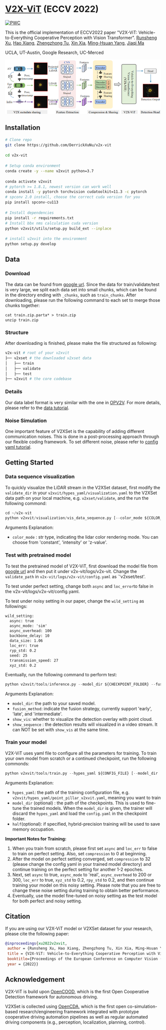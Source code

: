 # [V2X-ViT](https://arxiv.org/abs/2203.10638) (ECCV 2022)

[![PWC](https://img.shields.io/endpoint.svg?url=https://paperswithcode.com/badge/v2x-vit-vehicle-to-everything-cooperative/3d-object-detection-on-v2xset)](https://paperswithcode.com/sota/3d-object-detection-on-v2xset?p=v2x-vit-vehicle-to-everything-cooperative)

This is the official implementation of ECCV2022 paper "V2X-ViT: Vehicle-to-Everything Cooperative Perception with Vision Transformer".
[Runsheng Xu](https://derrickxunu.github.io/), [Hao Xiang](https://xhwind.github.io/), [Zhengzhong Tu](https://github.com/vztu), [Xin Xia](https://scholar.google.com/citations?user=vCYqMTIAAAAJ&hl=en), [Ming-Hsuan Yang](https://scholar.google.com/citations?user=p9-ohHsAAAAJ&hl=en), [Jiaqi Ma](https://mobility-lab.seas.ucla.edu/)

UCLA, UT-Austin, Google Research, UC-Merced

![teaser](images/v2xvit.png)

## Installation
```bash
# Clone repo
git clone https://github.com/DerrickXuNu/v2x-vit

cd v2x-vit

# Setup conda environment
conda create -y --name v2xvit python=3.7

conda activate v2xvit
# pytorch >= 1.8.1, newest version can work well
conda install -y pytorch torchvision cudatoolkit=11.3 -c pytorch
# spconv 2.0 install, choose the correct cuda version for you
pip install spconv-cu113

# Install dependencies
pip install -r requirements.txt
# Install bbx nms calculation cuda version
python v2xvit/utils/setup.py build_ext --inplace

# install v2xvit into the environment
python setup.py develop
```

## Data
### Download
The data can be found from [google url](https://drive.google.com/drive/folders/1r5sPiBEvo8Xby-nMaWUTnJIPK6WhY1B6?usp=sharing).  Since the data for train/validate/test
is very large, we  split each data set into small chunks, which can be found in the directory ending with `_chunks`, such as `train_chunks`. After downloading, please run the following command to each set to merge those chunks together:

```
cat train.zip.parta* > train.zip
unzip train.zip
```
### Structure
After downloading is finished, please make the file structured as following:

```sh
v2x-vit # root of your v2xvit
├── v2xset # the downloaded v2xset data
│   ├── train
│   ├── validate
│   ├── test
├── v2xvit # the core codebase

```
### Details
Our data label format is very similar with the one in [OPV2V](https://github.com/DerrickXuNu/OpenCOOD). For more details, please refer to the [data tutorial](docs/data_intro.md).

### Noise Simulation
One important feature of V2XSet is the capability of adding different communication noises. This is done in a post-processing approach through our flexible coding framework. To set different noise, please
refer to [config yaml tutorial](docs/config_tutorial.md).

## Getting Started
### Data sequence visualization
To quickly visualize the LiDAR stream in the V2XSet dataset, first modify the `validate_dir`
in your `v2xvit/hypes_yaml/visualization.yaml` to the V2XSet data path on your local machine, e.g. `v2xset/validate`,
and the run the following commond:
```python
cd ~/v2x-vit
python v2xvit/visualization/vis_data_sequence.py [--color_mode ${COLOR_RENDERING_MODE}]
```
Arguments Explanation:
- `color_mode` : str type, indicating the lidar color rendering mode. You can choose from 'constant', 'intensity' or 'z-value'.

### Test with pretrained model
To test the pretrained model of V2X-ViT, first download the model file from [google url](https://drive.google.com/drive/folders/1h2UOPP2tNRkV_s6cbKcSfMvTgb8_ZFj9?usp=sharing) and
then put it under v2x-vit/logs/v2x-vit. Change the `validate_path` in `v2x-vit/logs/v2x-vit/config.yaml` as `'v2xset/test'.

To test under perfect setting, change both `async`  and `loc_error`to false in the v2x-vit/logs/v2x-vit/config.yaml.

To test under noisy setting in our paper, change the `wild_setting` as followings:
```
wild_setting:
  async: true
  async_mode: 'sim'
  async_overhead: 100
  backbone_delay: 10
  data_size: 1.06
  loc_err: true
  ryp_std: 0.2
  seed: 25
  transmission_speed: 27
  xyz_std: 0.2
```
Eventually, run the following command to perform test:
```python
python v2xvit/tools/inference.py --model_dir ${CHECKPOINT_FOLDER} --fusion_method ${FUSION_STRATEGY} [--show_vis] [--show_sequence]
```
Arguments Explanation:
- `model_dir`: the path to your saved model.
- `fusion_method`: indicate the fusion strategy, currently support 'early', 'late', and 'intermediate'.
- `show_vis`: whether to visualize the detection overlay with point cloud.
- `show_sequence` : the detection results will visualized in a video stream. It can NOT be set with `show_vis` at the same time.




### Train your model
V2X-ViT uses yaml file to configure all the parameters for training. To train your own model
from scratch or a continued checkpoint, run the following commonds:
```python
python v2xvit/tools/train.py --hypes_yaml ${CONFIG_FILE} [--model_dir  ${CHECKPOINT_FOLDER} --half]
```
Arguments Explanation:
- `hypes_yaml`: the path of the training configuration file, e.g. `v2xvit/hypes_yaml/point_pillar_v2xvit.yaml`, meaning you want to train
- `model_dir` (optional) : the path of the checkpoints. This is used to fine-tune the trained models. When the `model_dir` is
given, the trainer will discard the `hypes_yaml` and load the `config.yaml` in the checkpoint folder.
- `half`(optional): if specified, hybrid-precision training will be used to save memory occupation.

<strong>Important Notes for Training:</strong>
1. When you train from scratch, please first set `async` and `loc_err` to false to train on perfect setting. Also, set `compression` to 0 at beginning.
2. After the model on perfect setting converged, set `compression`  to 32 (please change the config yaml in your trained model directory) and continue training on the perfect setting for another 1-2 epoches.
3. Next, set `async` to true, `async_mode` to 'real', `async_overhead` to 200 or 300, `loc_err` to true, `xyz_std` to 0.2, `rpy_std` to 0.2, and then continue training your model on this noisy setting. Please note that you are free to change these noise setting during training to obtain better performance.
4. Eventually, use the model fine-tuned on noisy setting as the test model for both perfect and noisy setting.

## Citation
 If you are using our V2X-ViT model or V2XSet dataset for your research, please cite the following paper:
 ```bibtex
@inproceedings{xu2022v2xvit,
  author = {Runsheng Xu, Hao Xiang, Zhengzhong Tu, Xin Xia, Ming-Hsuan Yang, Jiaqi Ma},
  title = {V2X-ViT: Vehicle-to-Everything Cooperative Perception with Vision Transformer},
  booktitle={Proceedings of the European Conference on Computer Vision (ECCV)},
  year = {2022}}
```

## Acknowledgement
V2X-ViT is build upon [OpenCOOD](https://github.com/DerrickXuNu/OpenCOOD), which is the first Open Cooperative Detection framework for autonomous driving.

V2XSet is collected using [OpenCDA](https://github.com/ucla-mobility/OpenCDA), which is the first open co-simulation-based research/engineering framework integrated with prototype cooperative driving automation pipelines as well as regular automated driving components (e.g., perception, localization, planning, control).
